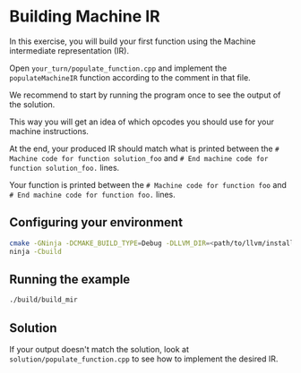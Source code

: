 # Building Machine IR #

In this exercise, you will build your first function using the Machine intermediate representation (IR).

Open `your_turn/populate_function.cpp` and implement the `populateMachineIR` function according to the comment
in that file.

We recommend to start by running the program once to see the output of the solution.

This way you will get an idea of which opcodes you should use for your machine instructions.

At the end, your produced IR should match what is printed between the `# Machine code for function solution_foo` and `# End machine code for function solution_foo.` lines.

Your function is printed between the `# Machine code for function foo` and `# End machine code for function foo.` lines.

## Configuring your environment ##


```bash
cmake -GNinja -DCMAKE_BUILD_TYPE=Debug -DLLVM_DIR=<path/to/llvm/install>/lib/cmake/llvm -Bbuild .
ninja -Cbuild
```

## Running the example ##

```bash
./build/build_mir
```

## Solution ##

If your output doesn't match the solution, look at `solution/populate_function.cpp` to see how to implement the desired IR.
